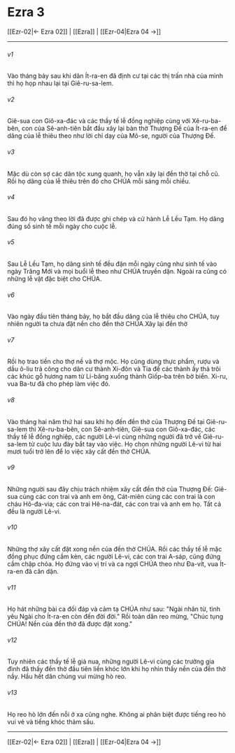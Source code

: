 # Ezra 3

[[Ezr-02|← Ezra 02]] | [[Ezra]] | [[Ezr-04|Ezra 04 →]]
***



###### v1 
Vào tháng bảy sau khi dân Ít-ra-en đã định cư tại các thị trấn nhà của mình thì họ họp nhau lại tại Giê-ru-sa-lem. 

###### v2 
Giê-sua con Giô-xa-đác và các thầy tế lễ đồng nghiệp cùng với Xê-ru-ba-bên, con của Sê-anh-tiên bắt đầu xây lại bàn thờ Thượng Đế của Ít-ra-en để dâng của lễ thiêu theo như lời chỉ dạy của Mô-se, người của Thượng Đế. 

###### v3 
Mặc dù còn sợ các dân tộc xung quanh, họ vẫn xây lại đền thờ tại chỗ cũ. Rồi họ dâng của lễ thiêu trên đó cho CHÚA mỗi sáng mỗi chiều. 

###### v4 
Sau đó họ vâng theo lời đã được ghi chép và cử hành Lễ Lều Tạm. Họ dâng đúng số sinh tế mỗi ngày cho cuộc lễ. 

###### v5 
Sau Lễ Lều Tạm, họ dâng sinh tế đều đặn mỗi ngày cũng như sinh tế vào ngày Trăng Mới và mọi buổi lễ theo như CHÚA truyền dặn. Ngoài ra cũng có những lễ vật đặc biệt cho CHÚA. 

###### v6 
Vào ngày đầu tiên tháng bảy, họ bắt đầu dâng của lễ thiêu cho CHÚA, tuy nhiên người ta chưa đặt nền cho đền thờ CHÚA.Xây lại đền thờ 

###### v7 
Rồi họ trao tiền cho thợ nề và thợ mộc. Họ cũng dùng thực phẩm, rượu và dầu ô-liu trả công cho dân cư thành Xi-đôn và Tia để các thành ấy thả trôi các khúc gỗ hương nam từ Li-băng xuống thành Giốp-ba trên bờ biển. Xi-ru, vua Ba-tư đã cho phép làm việc đó. 

###### v8 
Vào tháng hai năm thứ hai sau khi họ đến đền thờ của Thượng Đế tại Giê-ru-sa-lem thì Xê-ru-ba-bên, con Sê-anh-tiên, Giê-sua con Giô-xa-đác, các thầy tế lễ đồng nghiệp, các người Lê-vi cùng những người đã trở về Giê-ru-sa-lem từ cuộc lưu đày bắt tay vào việc. Họ chọn những người Lê-vi từ hai mươi tuổi trở lên để lo việc xây cất đền thờ CHÚA. 

###### v9 
Những người sau đây chịu trách nhiệm xây cất đền thờ của Thượng Đế: Giê-sua cùng các con trai và anh em ông, Cát-miên cùng các con trai là con cháu Hô-đa-via; các con trai Hê-na-đát, các con trai và anh em họ. Tất cả đều là người Lê-vi. 

###### v10 
Những thợ xây cất đặt xong nền của đền thờ CHÚA. Rồi các thầy tế lễ mặc đồng phục đứng cầm kèn, các người Lê-vi, các con trai A-sáp, cũng đứng cầm chập chỏa. Họ đứng vào vị trí và ca ngợi CHÚA theo như Đa-vít, vua Ít-ra-en đã căn dặn. 

###### v11 
Họ hát những bài ca đối đáp và cảm tạ CHÚA như sau: "Ngài nhân từ, tình yêu Ngài cho Ít-ra-en còn đến đời đời." Rồi toàn dân reo mừng, "Chúc tụng CHÚA! Nền của đền thờ đã được đặt xong." 

###### v12 
Tuy nhiên các thầy tế lễ già nua, những người Lê-vi cùng các trưởng gia đình đã thấy đền thờ đầu tiên liền khóc lớn khi họ nhìn thấy nền của đền thờ nầy. Hầu hết dân chúng vui mừng hò reo. 

###### v13 
Họ reo hò lớn đến nỗi ở xa cũng nghe. Không ai phân biệt được tiếng reo hò vui vẻ và tiếng khóc thảm sầu.

***
[[Ezr-02|← Ezra 02]] | [[Ezra]] | [[Ezr-04|Ezra 04 →]]
